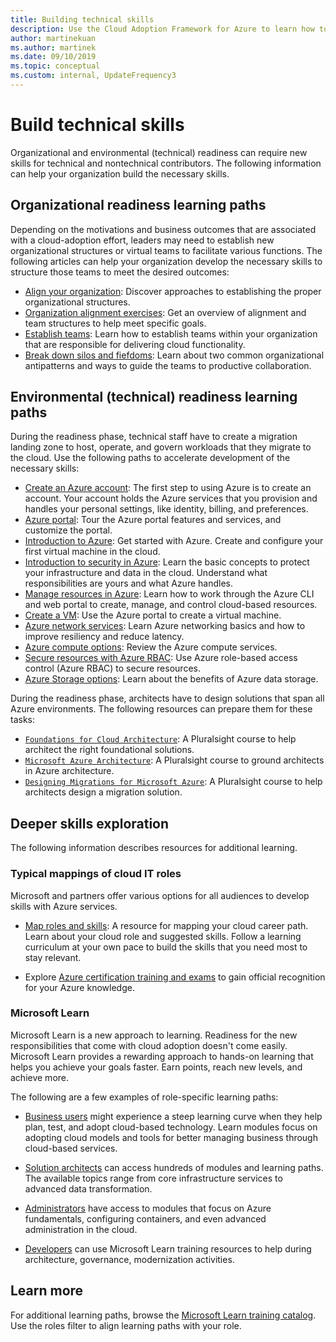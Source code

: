 ```yaml
---
title: Building technical skills
description: Use the Cloud Adoption Framework for Azure to learn how to help your organization develop the necessary skills to structure teams to meet the desired outcomes.
author: martinekuan
ms.author: martinek
ms.date: 09/10/2019
ms.topic: conceptual
ms.custom: internal, UpdateFrequency3
---
```


# Build technical skills

Organizational and environmental (technical) readiness can require new skills for technical and nontechnical contributors. The following information can help your organization build the necessary skills.

## Organizational readiness learning paths

Depending on the motivations and business outcomes that are associated with a cloud-adoption effort, leaders may need to establish new organizational structures or virtual teams to facilitate various functions. The following articles can help your organization develop the necessary skills to structure those teams to meet the desired outcomes:

- [Align your organization](../get-started/org-alignment.md): Discover approaches to establishing the proper organizational structures.
- [Organization alignment exercises](./index.md): Get an overview of alignment and team structures to help meet specific goals.
- [Establish teams](../get-started/index.md#establish-teams): Learn how to establish teams within your organization that are responsible for delivering cloud functionality.
- [Break down silos and fiefdoms](./fiefdoms-silos.md): Learn about two common organizational antipatterns and ways to guide the teams to productive collaboration.

## Environmental (technical) readiness learning paths

During the readiness phase, technical staff have to create a migration landing zone to host, operate, and govern workloads that they migrate to the cloud. Use the following paths to accelerate development of the necessary skills:

- [Create an Azure account](/training/modules/create-an-azure-account/): The first step to using Azure is to create an account. Your account holds the Azure services that you provision and handles your personal settings, like identity, billing, and preferences.
- [Azure portal](/training/modules/tour-azure-portal/): Tour the Azure portal features and services, and customize the portal.
- [Introduction to Azure](/training/modules/intro-to-azure-fundamentals/): Get started with Azure. Create and configure your first virtual machine in the cloud.
- [Introduction to security in Azure](/training/modules/protect-against-security-threats-azure/): Learn the basic concepts to protect your infrastructure and data in the cloud. Understand what responsibilities are yours and what Azure handles.
- [Manage resources in Azure](/training/paths/manage-resources-in-azure/): Learn how to work through the Azure CLI and web portal to create, manage, and control cloud-based resources.
- [Create a VM](/training/modules/create-windows-virtual-machine-in-azure/): Use the Azure portal to create a virtual machine.
- [Azure network services](/training/modules/azure-networking-fundamentals/): Learn Azure networking basics and how to improve resiliency and reduce latency.
- [Azure compute options](/training/modules/azure-compute-fundamentals/): Review the Azure compute services.
- [Secure resources with Azure RBAC](/training/modules/secure-azure-resources-with-rbac/): Use Azure role-based access control (Azure RBAC) to secure resources.
- [Azure Storage options](/training/modules/azure-database-fundamentals/): Learn about the benefits of Azure data storage.

During the readiness phase, architects have to design solutions that span all Azure environments. The following resources can prepare them for these tasks:

- [`Foundations for Cloud Architecture`](https://www.pluralsight.com/courses/cloud-architecture-foundations): A Pluralsight course to help architect the right foundational solutions.
- [`Microsoft Azure Architecture`](https://www.pluralsight.com/courses/cloud-architecture-foundations): A Pluralsight course to ground architects in Azure architecture.
- [`Designing Migrations for Microsoft Azure`](https://www.pluralsight.com/courses/cloud-architecture-foundations): A Pluralsight course to help architects design a migration solution.

## Deeper skills exploration

The following information describes resources for additional learning.

### Typical mappings of cloud IT roles

Microsoft and partners offer various options for all audiences to develop skills with Azure services.

- [Map roles and skills](../plan/suggested-skills.md): A resource for mapping your cloud career path. Learn about your cloud role and suggested skills. Follow a learning curriculum at your own pace to build the skills that you need most to stay relevant.

- Explore [Azure certification training and exams](/certifications/) to gain official recognition for your Azure knowledge.

### Microsoft Learn

Microsoft Learn is a new approach to learning. Readiness for the new responsibilities that come with cloud adoption doesn't come easily. Microsoft Learn provides a rewarding approach to hands-on learning that helps you achieve your goals faster. Earn points, reach new levels, and achieve more.

The following are a few examples of role-specific learning paths:

- [Business users](/training/browse/?roles=business-user) might experience a steep learning curve when they help plan, test, and adopt cloud-based technology. Learn modules focus on adopting cloud models and tools for better managing business through cloud-based services.

- [Solution architects](/training/browse/?roles=solution-architect) can access hundreds of modules and learning paths. The available topics range from core infrastructure services to advanced data transformation.

- [Administrators](/training/browse/?roles=administrator) have access to modules that focus on Azure fundamentals, configuring containers, and even advanced administration in the cloud.

- [Developers](/training/browse/?roles=developer&term=infrastructure) can use Microsoft Learn training resources to help during architecture, governance, modernization activities.

## Learn more

For additional learning paths, browse the [Microsoft Learn training catalog](/training/browse/). Use the roles filter to align learning paths with your role.
